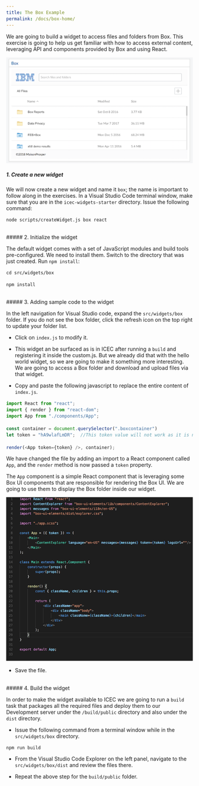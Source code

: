 ```yaml
---
title: The Box Example
permalink: /docs/box-home/
---
```


<a name="top"/>

We are going to build a widget to access files and folders from Box.  This exercise is going to help us get familiar with how to access external content, leveraging API and components provided by Box and using React.

![create widget](../images/box.png)

##### 1. Create a new widget

We will now create a new widget and name it `box`; the name is important to follow along in the exercises.  In a Visual Studio Code terminal window, make sure that you are in the `icec-widgets-starter` directory. Issue the following command:

```
node scripts/createWidget.js box react
```

<br/>
##### 2. Initialize the widget

The default widget comes with a set of JavaScript modules and build tools pre-configured.  We need to install them.  Switch to the directory that was just created. Run `npm install`:

```
cd src/widgets/box

npm install
```

<br/>
##### 3. Adding sample code to the widget

In the left navigation for Visual Studio code, expand the `src/widgets/box` folder. If you do not see the box folder, click the refresh icon on the top right to update your folder list.

- Click on `index.js` to modify it.
- This widget an be surfaced as is in ICEC after running a `build` and registering it inside the custom.js.  But we already did that with the hello world widget, so we are going to make it something more interesting. We are going to access a Box folder and download and upload files via that widget. 

- Copy and paste the following javascript to replace the entire content of `index.js`.

```javascript
import React from "react";
import { render } from "react-dom";
import App from "./components/App";

const container = document.querySelector(".boxcontainer")
let token = "hA9wlafLmDR";  //This token value will not work as it is not valid, please ask the lab facilitator for a token. 

render(<App token={token} />, container);
```

We have changed the file by adding an import to a React component called `App`, and the `render` method is now passed a `token` property.  

The `App` component is a simple React component that is leveraging some Box UI components that are responsible for rendering the Box UI.  We are going to use them to display the Box folder inside our widget.  

![create widget](../images/app.png)

- Save the file.

<br/>
##### 4. Build the widget

In order to make the widget available to ICEC we are going to run a `build` task that packages all the required files and deploy them to our Development server under the `/build/public` directory and also under the `dist` directory. 

- Issue the following command from a terminal window while in the `src/widgets/box` directory.

```
npm run build
```

- From the Visual Studio Code Explorer on the left panel, navigate to the `src/widgets/box/dist` and review the files there.  

- Repeat the above step for the `build/public` folder.



